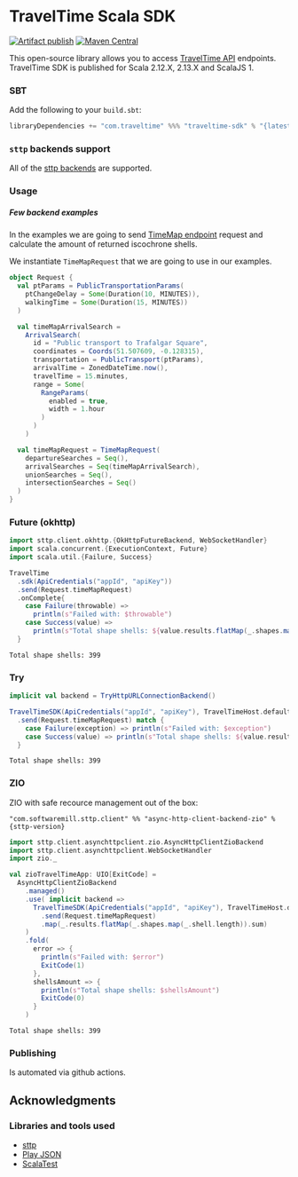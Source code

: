 # TravelTime Scala SDK
[![Artifact publish](https://github.com/traveltime-dev/traveltime-sdk-scala/actions/workflows/publish-artifact.yaml/badge.svg?branch=master)](https://github.com/traveltime-dev/traveltime-sdk-scala/actions/workflows/publish-artifact.yaml)
[![Maven Central](https://maven-badges.herokuapp.com/maven-central/com.traveltime/traveltime-sdk_2.13/badge.svg)](https://maven-badges.herokuapp.com/maven-central/com.traveltime/traveltime-sdk_2.13)

This open-source library allows you to access [TravelTime API](http://docs.traveltime.com/overview/introduction) endpoints. TravelTime SDK is published for Scala 2.12.X, 2.13.X and ScalaJS 1.

### SBT

Add the following to your `build.sbt`:

```scala
libraryDependencies += "com.traveltime" %%% "traveltime-sdk" % "{latest-version}"
```

### `sttp` backends support
All of the [sttp backends](https://sttp.softwaremill.com/en/latest/backends/summary.html) are supported.

### Usage
##### Few backend examples

In the examples we are going to send [TimeMap endpoint](http://docs.traveltimeplatform.com/reference/time-map/) request and calculate the amount of returned iscochrone shells.

We instantiate `TimeMapRequest` that we are going to use in our examples.

```scala
object Request {
  val ptParams = PublicTransportationParams(
    ptChangeDelay = Some(Duration(10, MINUTES)),
    walkingTime = Some(Duration(15, MINUTES))
  )

  val timeMapArrivalSearch =
    ArrivalSearch(
      id = "Public transport to Trafalgar Square",
      coordinates = Coords(51.507609, -0.128315),
      transportation = PublicTransport(ptParams),
      arrivalTime = ZonedDateTime.now(),
      travelTime = 15.minutes,
      range = Some(
        RangeParams(
          enabled = true,
          width = 1.hour
        )
      )
    )

  val timeMapRequest = TimeMapRequest(
    departureSearches = Seq(),
    arrivalSearches = Seq(timeMapArrivalSearch),
    unionSearches = Seq(),
    intersectionSearches = Seq()
  )
}
```

### Future (okhttp)
```scala
import sttp.client.okhttp.{OkHttpFutureBackend, WebSocketHandler}
import scala.concurrent.{ExecutionContext, Future}
import scala.util.{Failure, Success}

TravelTime
  .sdk(ApiCredentials("appId", "apiKey"))
  .send(Request.timeMapRequest)
  .onComplete{
    case Failure(throwable) =>
      println(s"Failed with: $throwable")
    case Success(value) =>
      println(s"Total shape shells: ${value.results.flatMap(_.shapes.map(_.shell.length)).sum}")
  }
```
```
Total shape shells: 399
```

### Try
```scala
implicit val backend = TryHttpURLConnectionBackend()

TravelTimeSDK(ApiCredentials("appId", "apiKey"), TravelTimeHost.defaultHost)
  .send(Request.timeMapRequest) match {
    case Failure(exception) => println(s"Failed with: $exception")
    case Success(value) => println(s"Total shape shells: ${value.results.flatMap(_.shapes.map(_.shell.length)).sum}")
  }
```
```
Total shape shells: 399
```

### ZIO
ZIO with safe recource management out of the box:
```
"com.softwaremill.sttp.client" %% "async-http-client-backend-zio" % {sttp-version}
```
```scala
import sttp.client.asynchttpclient.zio.AsyncHttpClientZioBackend
import sttp.client.asynchttpclient.WebSocketHandler
import zio._

val zioTravelTimeApp: UIO[ExitCode] =
  AsyncHttpClientZioBackend
    .managed()
    .use( implicit backend =>
      TravelTimeSDK(ApiCredentials("appId", "apiKey"), TravelTimeHost.defaultHost)
        .send(Request.timeMapRequest)
        .map(_.results.flatMap(_.shapes.map(_.shell.length)).sum)
    )
    .fold(
      error => {
        println(s"Failed with: $error")
        ExitCode(1)
      },
      shellsAmount => {
        println(s"Total shape shells: $shellsAmount")
        ExitCode(0)
      }
    )
```
```
Total shape shells: 399
```

### Publishing
Is automated via github actions.

## Acknowledgments

### Libraries and tools used
* [sttp](https://github.com/softwaremill/sttp)
* [Play JSON](https://github.com/playframework/play-json)
* [ScalaTest](http://www.scalatest.org/)
